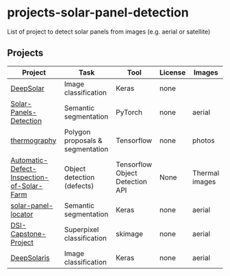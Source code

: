 # projects-solar-panel-detection
List of project to detect solar panels from images (e.g. aerial or satellite) 

## Projects

| Project | Task | Tool | License | Images |
|---------|------|------|---------|--------|
| [DeepSolar](https://github.com/ChenXi1992/DeepSolar)  | Image classification | Keras | none |  |
| [Solar-Panels-Detection](https://github.com/marcsv87/Solar-Panels-Detection) | Semantic segmentation | PyTorch | none | aerial |
| [thermography](https://github.com/cdeldon/thermography) | Polygon proposals & segmentation | Tensorflow | none | photos |
| [Automatic-Defect-Inspection-of-Solar-Farm](https://github.com/RonakDedhiya/Automatic-Defect-Inspection-of-Solar-Farm) | Object detection (defects) | Tensorflow Object Detection API | None | Thermal images |
| [solar-panel-locator](https://github.com/TorrBorr/solar-panel-locator) | Semantic segmentation | Keras | none | aerial |
| [DSI-Capstone-Project](https://github.com/alexhalcomb/DSI-Capstone-Project) | Superpixel classification | skimage | none | aerial |
| [DeepSolaris](https://github.com/SB-BISS/DeepSolaris)  | Image classification | Keras | none | aerial |
